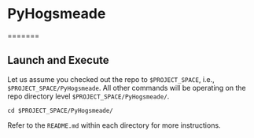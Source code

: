 # PyHogsmeade
=======

Launch and Execute
----------

Let us assume you checked out the repo to `$PROJECT_SPACE`, i.e., `$PROJECT_SPACE/PyHogsmeade`.
All other commands will be operating on the repo directory level `$PROJECT_SPACE/PyHogsmeade/`.

	cd $PROJECT_SPACE/PyHogsmeade/

Refer to the `README.md` within each directory for more instructions.